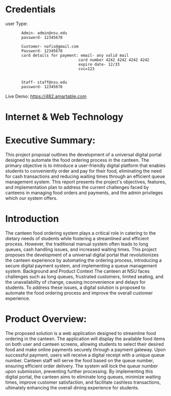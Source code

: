 # __Credentials__
user Type:
          
           Admin- admin@nsu.edu
           password- 12345678

           Customer- nafis@gmail.com
           Password- 12345678
           card details for payment: email- any valid mail
                                    card number 4242 4242 4242 4242
                                    expire date- 12/33
                                    cvc=123


           Staff- staff@nsu.edu
           password- 12345678  
Live Demo: https://482.amartable.com


# __Internet & Web Technology__
# __Executive Summary:__
This project proposal outlines the development of a universal digital portal designed to automate
the food ordering process in the canteen. The primary objective is to introduce a user-friendly
digital platform that enables students to conveniently order and pay for their food, eliminating
the need for cash transactions and reducing waiting times through an efficient queue
management system. This report presents the project's objectives, features, and implementation
plan to address the current challenges faced by canteens in managing food orders and payments,
and the admin privileges which our system offers.

# __Introduction__
The canteen food ordering system plays a critical role in catering to the dietary needs of
students while fostering a streamlined and efficient process. However, the traditional
manual system often leads to long queues, cash handling issues, and increased waiting
times. This project proposes the development of a universal digital portal that
revolutionizes the canteen experience by automating the ordering process, introducing a
secure digital payment system, and implementing a queue management system.
Background and Product Context
The canteen at NSU faces challenges such as long queues, frustrated customers, limited seating,
and the unavailability of change, causing inconvenience and delays for students. To address these
issues, a digital solution is proposed to automate the food ordering process and improve the
overall customer experience.

# __Product Overview:__
The proposed solution is a web application designed to streamline food ordering in the canteen.
The application will display the available food items on both user and canteen screens, allowing
students to select their desired food and make online payments securely through a payment
gateway. Upon successful payment, users will receive a digital receipt with a unique queue
number. Canteen staff will serve the food based on the queue number, ensuring efficient order
delivery. The system will lock the queue number upon submission, preventing further
processing.
By implementing this digital portal, the canteen aims to eliminate long queues, minimize waiting
times, improve customer satisfaction, and facilitate cashless transactions, ultimately enhancing
the overall dining experience for students.
